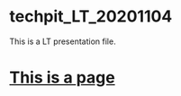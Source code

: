 # techpit_LT_20201104
This is a LT presentation file.

# [This is a page](https://gitpitch.com/naru20181117/techpit_LT_20201104)
